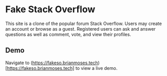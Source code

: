 # Fake Stack Overflow

This site is a clone of the popular forum Stack Overflow. Users may create an account or browse as a guest. Registered users can ask and answer questions as well as comment, vote, and view their profiles.

## Demo

Navigate to (https://fakeso.brianmoses.tech)[https://fakeso.brianmoses.tech] to view a live demo.
